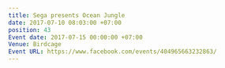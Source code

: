 ```yaml
---
title: Sega presents Ocean Jungle
date: 2017-07-10 08:03:00 +07:00
position: 43
Event date: 2017-07-15 00:00:00 +07:00
Venue: Birdcage
Event URL: https://www.facebook.com/events/404965663232863/
---
```


